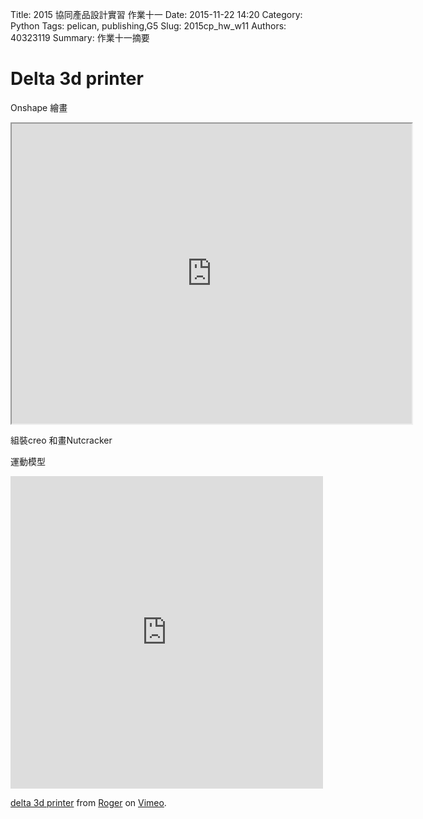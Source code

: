 Title: 2015 協同產品設計實習 作業十一
Date: 2015-11-22 14:20
Category: Python
Tags: pelican, publishing,G5
Slug: 2015cp_hw_w11
Authors: 40323119
Summary: 作業十一摘要


Delta 3d printer 
============

Onshape 繪畫

<iframe src="https://drive.google.com/a/gm.nfu.edu.tw/file/d/0B1Z8Jlqj5NqBbmlkRXV3eHg1R1E/preview" width="640" height="480"></iframe>

組裝creo 和畫Nutcracker








運動模型

<iframe src="https://player.vimeo.com/video/144231952" width="500" height="500" frameborder="0" webkitallowfullscreen mozallowfullscreen allowfullscreen></iframe>
<p><a href="https://vimeo.com/144231952">delta 3d printer</a> from <a href="https://vimeo.com/user32373864">Roger</a> on <a href="https://vimeo.com">Vimeo</a>.</p>
